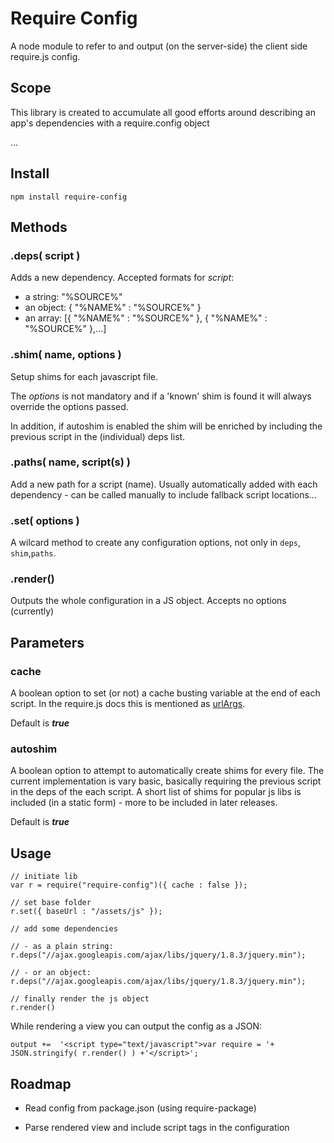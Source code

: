 
# Require Config

A node module to refer to and output (on the server-side) the client side require.js config.

## Scope 

This library is created to accumulate all good efforts around describing an app's dependencies with a require.config object

...

## Install

```
npm install require-config
```

## Methods

### .deps( script )

Adds a new dependency. Accepted formats for _script_: 
* a string: 		"%SOURCE%"
* an object: 	{ "%NAME%" : "%SOURCE%" }
* an array: 	[{ "%NAME%" : "%SOURCE%" }, { "%NAME%" : "%SOURCE%" },...]


### .shim( name, options )

Setup shims for each javascript file. 

The _options_ is not mandatory and if a 'known' shim is found it will always override the options passed. 

In addition, if autoshim is enabled the shim will be enriched by including the previous script in the (individual) deps list. 


### .paths( name, script(s) )

Add a new path for a script (name). Usually automatically added with each dependency - can be called manually to include fallback script locations...


### .set( options )

A wilcard method to create any configuration options, not only in ```deps```, ```shim```,```paths```.


### .render()

Outputs the whole configuration in a JS object. Accepts no options (currently)


## Parameters

### cache

A boolean option to set (or not) a cache busting variable at the end of each script. In the require.js docs this is mentioned as [urlArgs](http://requirejs.org/docs/api.html#config-urlArgs).

Default is ***true***

### autoshim

A boolean option to attempt to automatically create shims for every file. The current implementation is vary basic, basically requiring the previous script in the deps of the each script. A short list of shims for popular js libs is included (in a static form) - more to be included in later releases. 
  
Default is ***true***


## Usage

```
// initiate lib
var r = require("require-config")({ cache : false });

// set base folder
r.set({ baseUrl : "/assets/js" });

// add some dependencies

// - as a plain string:
r.deps("//ajax.googleapis.com/ajax/libs/jquery/1.8.3/jquery.min");

// - or an object: 
r.deps("//ajax.googleapis.com/ajax/libs/jquery/1.8.3/jquery.min");

// finally render the js object
r.render()

```

While rendering a view you can output the config as a JSON: 
```
output +=  '<script type="text/javascript">var require = '+ JSON.stringify( r.render() ) +'</script>';	
```

## Roadmap

* Read config from package.json (using require-package)

* Parse rendered view and include script tags in the configuration 


